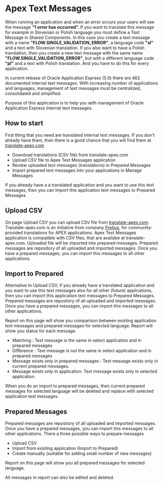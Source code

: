 # Apex Text Messages
When running an application and when an error occurs your users will see the message **“1 error has occurred”.** If you want to translate this message for example in Slovenian or Polish language you must define a Text Message in Shared Components. In this case you create a text message with a name **"FLOW.SINGLE_VALIDATION_ERROR"**, a language code **"sl"** and a text with Slovenian translation. If you also want to have a Polish translation, then you create a new text message with the same name **"FLOW.SINGLE_VALIDATION_ERROR"**, but with a different language code **"pl"** and a text with Polish translation. And you have to do this for every application. 

In current release of Oracle Application Express (5.0) there are 462 documented internal text messages. With increasing number of applications and languages, management of text messages must be centralized, consolidated and simplified. 

Purpose of this application is to help you with management of Oracle Application Express internal text messages.

## How to start
First thing that you need are translated internal text messages. If you don't already have them, then there is a good chance that you will find them at [translate-apex.com](http://translate-apex.com)
* Download translations (CSV file) from translate-apex.com
* Upload CSV file to Apex Text Messages application
* Review uploaded text messages (translations) in Prepared Messages
* Import prepared text messages into your applications in Manage Messages

If you already have a a translated application and you want to use this text messages, then you can Import this application text messages to Prepared Messages

## Upload CSV
On page Upload CSV you can upload CSV file from [translate-apex.com](http://translate-apex.com). Translate-apex.com is an initiative from company [Pretius](http://pretius.com), for community-provided translations for APEX applications. Apex Text Messages application is compatible with CSV files, that are availabe at translate-apex.com. Uploaded file will be imported into prepared messages. Prepared messages are repository of all uploaded and imported messages. Once you have a prepared messages, you can import this messages to all other applications.

## Import to Prepared
Alternative to Upload CSV, if you already have a translated application and you want to use this text messages also for all other (future) applications, then you can import this application text messages to Prepared Messages. Prepared messages are repository of all uploaded and imported messages. Once you have a prepared messages, you can import this messages to all other applications. 

Report on this page will show you comparison between existing application text messages and prepared messages for selected language. Report will show you status for each message.
* Matching : Text message is the same in select application and in prepared messages
* Difference : Text message is not the same in select application and in prepared messages
* Message exists only in prepared messages : Text message exists only in current prepared messages.
* Message exists only in application: Text message exists only in selected application.

When you do an import to prepared messages, then current prepared messages for selected language will be deleted and replace with selected application text messages.

## Prepared Messages
Prepared messages are repository of all uploaded and imported messages. Once you have a prepared messages, you can import this messages to all other applications. There a three possible ways to prepare messages
* Upload CSV
* Import from existing application (Import to Prepared)
* Create manually (suitable for adding small number of new messages)

Report on this page will show you all prepared messages for selected language. 

All messages in report can also be edited and deleted.
